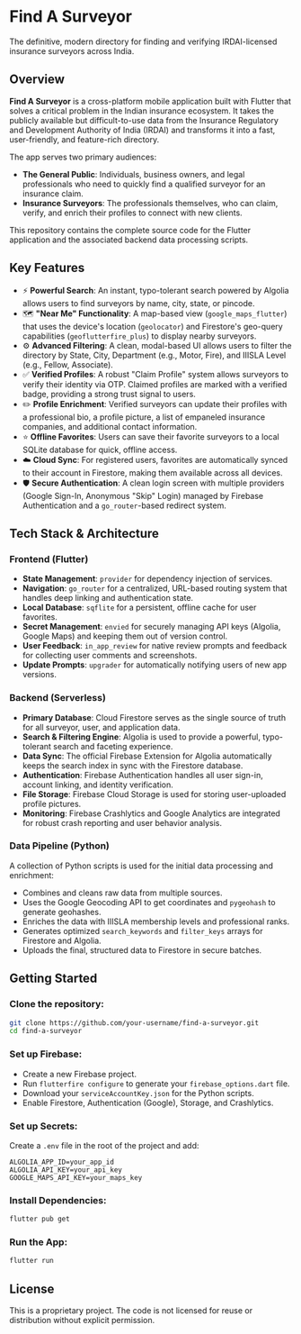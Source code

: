 # Find A Surveyor

The definitive, modern directory for finding and verifying IRDAI-licensed insurance surveyors across India.

## Overview

**Find A Surveyor** is a cross-platform mobile application built with Flutter that solves a critical problem in the Indian insurance ecosystem. It takes the publicly available but difficult-to-use data from the Insurance Regulatory and Development Authority of India (IRDAI) and transforms it into a fast, user-friendly, and feature-rich directory.

The app serves two primary audiences:

- **The General Public**: Individuals, business owners, and legal professionals who need to quickly find a qualified surveyor for an insurance claim.
- **Insurance Surveyors**: The professionals themselves, who can claim, verify, and enrich their profiles to connect with new clients.

This repository contains the complete source code for the Flutter application and the associated backend data processing scripts.

## Key Features

- ⚡ **Powerful Search**: An instant, typo-tolerant search powered by Algolia allows users to find surveyors by name, city, state, or pincode.
- 🗺️ **"Near Me" Functionality**: A map-based view (`google_maps_flutter`) that uses the device's location (`geolocator`) and Firestore's geo-query capabilities (`geoflutterfire_plus`) to display nearby surveyors.
- ⚙️ **Advanced Filtering**: A clean, modal-based UI allows users to filter the directory by State, City, Department (e.g., Motor, Fire), and IIISLA Level (e.g., Fellow, Associate).
- ✅ **Verified Profiles**: A robust "Claim Profile" system allows surveyors to verify their identity via OTP. Claimed profiles are marked with a verified badge, providing a strong trust signal to users.
- ✏️ **Profile Enrichment**: Verified surveyors can update their profiles with a professional bio, a profile picture, a list of empaneled insurance companies, and additional contact information.
- ⭐ **Offline Favorites**: Users can save their favorite surveyors to a local SQLite database for quick, offline access.
- ☁️ **Cloud Sync**: For registered users, favorites are automatically synced to their account in Firestore, making them available across all devices.
- 🛡️ **Secure Authentication**: A clean login screen with multiple providers (Google Sign-In, Anonymous "Skip" Login) managed by Firebase Authentication and a `go_router`-based redirect system.

## Tech Stack & Architecture

### Frontend (Flutter)

- **State Management**: `provider` for dependency injection of services.
- **Navigation**: `go_router` for a centralized, URL-based routing system that handles deep linking and authentication state.
- **Local Database**: `sqflite` for a persistent, offline cache for user favorites.
- **Secret Management**: `envied` for securely managing API keys (Algolia, Google Maps) and keeping them out of version control.
- **User Feedback**: `in_app_review` for native review prompts and feedback for collecting user comments and screenshots.
- **Update Prompts**: `upgrader` for automatically notifying users of new app versions.

### Backend (Serverless)

- **Primary Database**: Cloud Firestore serves as the single source of truth for all surveyor, user, and application data.
- **Search & Filtering Engine**: Algolia is used to provide a powerful, typo-tolerant search and faceting experience.
- **Data Sync**: The official Firebase Extension for Algolia automatically keeps the search index in sync with the Firestore database.
- **Authentication**: Firebase Authentication handles all user sign-in, account linking, and identity verification.
- **File Storage**: Firebase Cloud Storage is used for storing user-uploaded profile pictures.
- **Monitoring**: Firebase Crashlytics and Google Analytics are integrated for robust crash reporting and user behavior analysis.

### Data Pipeline (Python)

A collection of Python scripts is used for the initial data processing and enrichment:

- Combines and cleans raw data from multiple sources.
- Uses the Google Geocoding API to get coordinates and `pygeohash` to generate geohashes.
- Enriches the data with IIISLA membership levels and professional ranks.
- Generates optimized `search_keywords` and `filter_keys` arrays for Firestore and Algolia.
- Uploads the final, structured data to Firestore in secure batches.

## Getting Started

### Clone the repository:

```bash
git clone https://github.com/your-username/find-a-surveyor.git
cd find-a-surveyor
```

### Set up Firebase:

- Create a new Firebase project.
- Run `flutterfire configure` to generate your `firebase_options.dart` file.
- Download your `serviceAccountKey.json` for the Python scripts.
- Enable Firestore, Authentication (Google), Storage, and Crashlytics.

### Set up Secrets:

Create a `.env` file in the root of the project and add:

```
ALGOLIA_APP_ID=your_app_id
ALGOLIA_API_KEY=your_api_key
GOOGLE_MAPS_API_KEY=your_maps_key
```

### Install Dependencies:

```bash
flutter pub get
```

### Run the App:

```bash
flutter run
```

## License

This is a proprietary project. The code is not licensed for reuse or distribution without explicit permission.
